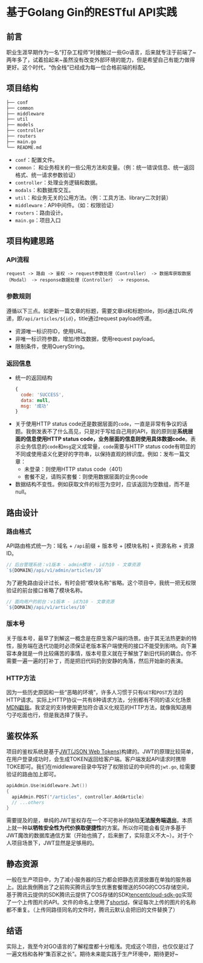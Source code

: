 # 基于Golang Gin的RESTful API实践
## 前言
职业生涯早期作为一名“打杂工程师”时接触过一些Go语言，后来就专注于前端了~
两年多了，试着拾起来~虽然没有改变外部环境的能力，但是希望自己有能力做得更好。这个时代，“伪全栈”已经成为每一位合格前端的标配。

## 项目结构
```bash
├── conf 
├── common 
├── middleware
├── util
├── models
├── controller
├── routers
├── main.go
└── README.md
```
- `conf`：配置文件。
- `common`： 和业务相关的一些公用方法和变量。（例：统一错误信息、统一返回格式、统一请求参数验证）
- `controller`：处理业务逻辑和数据。
- `modals`：和数据库交互。
- `util`：和业务无关的公用方法。（例：工具方法、library二次封装）
- `middleware`：API中间件。（如：权限验证）
- `routers`：路由设计。
- `main.go`：项目入口


## 项目构建思路
### API流程
```
request -> 路由 -> 鉴权 -> request参数处理（Controller） -> 数据库获取数据（Modal） -> response数据处理（Controller） -> response。
```
### 参数规则
遵循以下三点。如更新一篇文章的标题，需要文章id和标题title，则id通过URL传递，即`/api/articles/${id}`，title通过request payload传递。
- 资源唯一标识符ID，使用URL。
- 非唯一标识符参数，增加/修改数据，使用request payload。
- 限制条件，使用QueryString。
### 返回信息
- 统一的返回结构
  ```js
  {
    code: 'SUCCESS',
    data: null,
    msg: '成功'
  }
  ```
- 关于使用HTTP status code还是数据层面的`code`，一直是非常有争议的话题。我倒发表不了什么高见，只是对于写给自己用的API，我的原则是**系统层面的信息使用HTTP status code，业务层面的信息则使用具体数据code**。表示业务信息的`code`和`msg`定义成常量，`code`需要与HTTP status code有明显的不同或使用语义化更好的字符串，以保持直观的辨识度。例如：发布一篇文章：
  - 未登录：则使用HTTP status code（401）
  - 套餐不足，请购买套餐：则使用数据层面的业务code
- 数据结构不变性。例如获取文件的标签为空时，应该返回为空数组，而不是null。


## 路由设计
### 路由格式
API路由格式统一为：域名 + `/api`前缀 + 版本号 + [模块名称] + 资源名称 + 资源ID。
```js
// 后台管理系统：v1版本 - admin模块 - id为10 - 文章资源
`${DOMAIN}/api/v1/admin/articles/10`
```
为了避免路由设计过长，有时会把“模块名称”省略。这个项目中，我统一把无权限验证的前台接口省略了模块名称。
```js
// 面向用户的前台：v1版本 - id为10 - 文章资源
`${DOMAIN}/api/v1/articles/10`
```
### 版本号
关于版本号，最早了到解这一概念是在原生客户端的场景。由于其无法热更新的特性，服务端在迭代功能时必须保证老版本客户端使用的接口不能受到影响。向下兼容本身就是一件比较痛苦的事情，版本号意义就在于解放了新旧代码的耦合。你不需要一遍一遍的打补丁，而是把旧代码扔到安静的角落，然后开始新的表演。

### HTTP方法
因为一些历史原因和一些“恶略的环境”，许多人习惯于只有`GET`和`POST`方法的HTTP请求。实际上HTTP协议一共有8种请求方法，分别都有不同的语义化场景[MDN戳我](https://developer.mozilla.org/zh-CN/docs/Web/HTTP/Methods)。我坚定的支持使用更加符合语义化规范的HTTP方法，就像我知道用勺子吃面也行，但是我选择了筷子。

## 鉴权体系
项目的鉴权系统是基于[JWT(JSON Web Tokens)](https://jwt.io/)构建的。JWT的原理比较简单，在用户登录成功时，会生成TOKEN返回给客户端。客户端发起API请求时携带TOKE即可。我们在middleware目录中写好了权限验证的中间件的`jwt.go`, 给需要验证的路由加上即可。
```go
apiAdmin.Use(middleware.Jwt())
{
  apiAdmin.POST("/articles", controller.AddArticle)
  // ...others
}
```
需要提及的是，单纯的JWT鉴权存在一个不可弥补的缺陷**无法服务端退出**，本质上就一种**以牺牲安全性为代价换取便捷性**的方案。所以你可能会看见许多基于JWT魔改的数据库通信方案（开始也搞了，后来删了，实际意义不大~）。对于个人项目场景下，JWT显然是足够用的。

## 静态资源
一般在生产项目中，为了减小服务器的压力都会把静态资源放置在单独的服务器上。因此我倒腾出了之前购买腾讯云学生优惠套餐赠送的50G的COS存储空间，基于腾讯云提供的SDK腾讯云提供了COS存储的SDK[tencentcloud-sdk-go](https://github.com/tencentcloud/tencentcloud-sdk-go)实现了一个上传图片的API。文件的命名上使用了[shortid](https://github.com/teris-io/shortid)，保证每次上传的图片的名称都不重复。（上传同路径同名的文件时，腾讯云默认会把旧的文件替换了）

## 结语
实际上，我至今对GO语言的了解程度都十分粗浅。完成这个项目，也仅仅是过了一遍文档和各种“集百家之长”。期待未来能实践于生产环境中，期待更好~